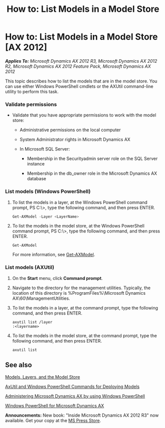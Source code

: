 ﻿---
title: 'How to: List Models in a Model Store'
TOCTitle: 'How to: List Models in a Model Store'
ms:assetid: fd8c9a60-d3c0-4332-a296-2c973f8b89d8
ms:mtpsurl: https://msdn.microsoft.com/en-us/library/Hh433542(v=AX.60)
ms:contentKeyID: 36941335
ms.date: 05/18/2015
mtps_version: v=AX.60
dev_langs:
- powershell
---

# How to: List Models in a Model Store [AX 2012]


_**Applies To:** Microsoft Dynamics AX 2012 R3, Microsoft Dynamics AX 2012 R2, Microsoft Dynamics AX 2012 Feature Pack, Microsoft Dynamics AX 2012_

This topic describes how to list the models that are in the model store. You can use either Windows PowerShell cmdlets or the AXUtil command-line utility to perform this task.

### Validate permissions

  - Validate that you have appropriate permissions to work with the model store:
    
      - Administrative permissions on the local computer
    
      - System Administrator rights in Microsoft Dynamics AX
    
      - In Microsoft SQL Server:
        
          - Membership in the Securityadmin server role on the SQL Server instance
        
          - Membership in the db\_owner role in the Microsoft Dynamics AX database

### List models (Windows PowerShell)

1.  To list the models in a layer, at the Windows PowerShell command prompt, PS C:\\\>, type the following command, and then press ENTER.
    
    ``` powershell
    Get-AXModel -Layer <LayerName>
    ```

2.  To list the models in the model store, at the Windows PowerShell command prompt, PS C:\\\>, type the following command, and then press ENTER.
    
        Get-AXModel
    
    For more information, see [Get-AXModel](https://msdn.microsoft.com/en-us/library/jj720257\(v=ax.60\)).

### List models (AXUtil)

1.  On the **Start** menu, click **Command prompt**.

2.  Navigate to the directory for the management utilities. Typically, the location of this directory is %ProgramFiles%\\Microsoft Dynamics AX\\60\\ManagementUtilities.

3.  To list the models in a layer, at the command prompt, type the following command, and then press ENTER.
    
        axutil list /layer
        :<layername> 

4.  To list the models in the model store, at the command prompt, type the following command, and then press ENTER.
    
        axutil list

## See also

[Models, Layers, and the Model Store](models-layers-and-the-model-store.md)

[AxUtil and Windows PowerShell Commands for Deploying Models](https://msdn.microsoft.com/en-us/library/hh456294\(v=ax.60\))

[Administering Microsoft Dynamics AX by using Windows PowerShell](https://msdn.microsoft.com/en-us/library/hh272856\(v=ax.60\))

[Windows PowerShell for Microsoft Dynamics AX](https://msdn.microsoft.com/en-us/library/hh556863\(v=ax.60\))

  
**Announcements:** New book: "Inside Microsoft Dynamics AX 2012 R3" now available. Get your copy at the [MS Press Store](https://www.microsoftpressstore.com/store/inside-microsoft-dynamics-ax-2012-r3-9780735685109).

